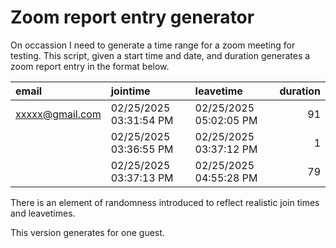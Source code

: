 # Zoom report entry generator

On occassion I need to generate a time range for a zoom meeting for testing.
This script, given a start time and date, and duration generates a zoom report entry in the format below. 

|email|jointime|leavetime|duration|
|:----------|:----------|:----------|----------:|
| xxxxx@gmail.com	| 02/25/2025 03:31:54 PM | 02/25/2025 05:02:05 PM	| 91 |
| |	02/25/2025 03:36:55 PM | 02/25/2025 03:37:12 PM |	1 |
| |	02/25/2025 03:37:13 PM | 02/25/2025 04:55:28 PM |	79 |

There is an element of randomness introduced to reflect realistic join times and leavetimes. 

This version generates for one guest.
